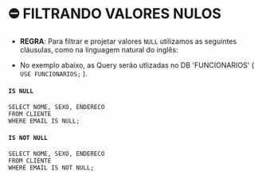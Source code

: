 # ⛔ FILTRANDO VALORES NULOS

- **REGRA**: Para filtrar e projetar valores `NULL` utilizamos as seguintes cláusulas, como na linguagem natural do inglês:

- No exemplo abaixo, as Query serão utlizadas no DB 'FUNCIONARIOS' ( `USE FUNCIONARIOS;` ). 

#### `IS NULL`

```
SELECT NOME, SEXO, ENDERECO
FROM CLIENTE
WHERE EMAIL IS NULL;
```

#### `IS NOT NULL`

```
SELECT NOME, SEXO, ENDERECO
FROM CLIENTE
WHERE EMAIL IS NOT NULL;
```